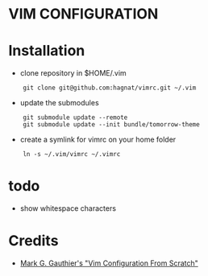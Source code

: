 VIM CONFIGURATION
=================

# Installation

* clone repository in $HOME/.vim

```
    git clone git@github.com:hagnat/vimrc.git ~/.vim
```

* update the submodules

```
    git submodule update --remote
    git submodule update --init bundle/tomorrow-theme
```

* create a symlink for vimrc on your home folder

```
    ln -s ~/.vim/vimrc ~/.vimrc
```

# todo

* show whitespace characters

# Credits

* [Mark G. Gauthier's "Vim Configuration From Scratch"](http://marcgg.com/blog/2016/03/01/vimrc-example/)

